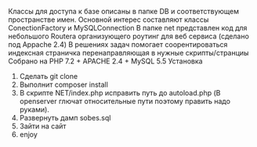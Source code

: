 Классы для доступа к базе описаны в папке DB и соответствующем пространстве имен.
Основной интерес составляют классы ConectionFactory и MySQLConnection
В папке net представлен код для небольшого Routera организующего роутинг для веб сервиса (сделано под
Appache 2.4)
В решениях задач помогает соорентироваться индексная страничка перенаправляющая в нужные скрипты/странциы
Собрано на PHP 7.2 + APACHE 2.4 + MySQL 5.5
Установка
1. Сделать git clone 
2. Выполнит composer install
3. В скрипте NET/index.php исправить путь до autoload.php (В openserver глючат относительные пути поэтому
править надо руками).
4. Развернуть дамп sobes.sql
5. Зайти на сайт
6. enjoy
